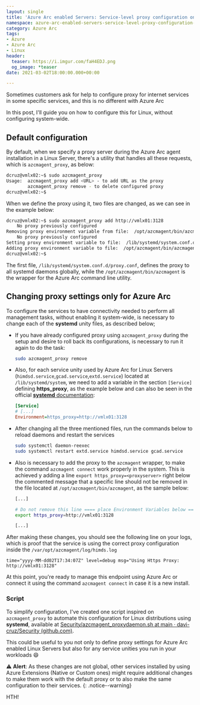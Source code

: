 ```yaml
---
layout: single
title: 'Azure Arc enabled Servers: Service-level proxy configuration on Linux'
namespace: azure-arc-enabled-servers-service-level-proxy-configuration-on-linux
category: Azure Arc
tags:
- Azure
- Azure Arc
- Linux
header:
  teaser: https://i.imgur.com/faH4EDJ.png
  og_image: *teaser
date: 2021-03-02T18:00:00.000+00:00

---
```

Sometimes customers ask for help to configure proxy for internet services in some specific services, and this is no different with Azure Arc

In this post, I'll guide you on how to configure this for Linux, without configuring system-wide.<!--more-->

## Default configuration

By default, when we specify a proxy server during the Azure Arc agent installation in a Linux Server, there's a utility that handles all these requests, which is `azcmagent_proxy`, as below:

```bash
dcruz@vmlx02:~$ sudo azcmagent_proxy
Usage:  azcmagent_proxy add <URL> - to add URL as the proxy
        azcmagent_proxy remove - to delete configured proxy
dcruz@vmlx02:~$
```

When we define the proxy using it, two files are changed, as we can see in the example below:

```bash
dcruz@vmlx02:~$ sudo azcmagent_proxy add http://vmlx01:3128
    No proxy previously configured
Removing proxy environment variable from file:  /opt/azcmagent/bin/azcmagent
    No proxy previously configured
Setting proxy environment variable to file:  /lib/systemd/system.conf.d/proxy.conf
Adding proxy environment variable to file:  /opt/azcmagent/bin/azcmagent
dcruz@vmlx02:~$
```

The first file, `/lib/systemd/system.conf.d/proxy.conf`, defines the proxy to all systemd daemons globally, while the `/opt/azcmagent/bin/azcmagent` is the wrapper for the Azure Arc command line utility.

## Changing proxy settings only for Azure Arc

To configure the services to have connectivity needed to perform all management tasks, without enabling it system-wide, is necessary to change each of the **systemd** unity files, as described below;

- If you have already configured proxy using `azcmagent_proxy` during the setup and desire to roll back its configurations, is necessary to run it again to do the task:

  ```bash
  sudo azcmagent_proxy remove
  ```

- Also, for each service unity used by Azure Arc for Linux Servers (`himdsd.service`,`gcad.service`,`extd.service`) located at `/lib/systemd/system`, we need to add a variable in the section `[Service]` defining **https_proxy**, as the example below and can also be seen in the official [**systemd** documentation](https://www.freedesktop.org/software/systemd/man/systemd.service.html):

  ```ini
  [Service]
  # [...]
  Environment=https_proxy=http://vmlx01:3128
  ```

- After changing all the three mentioned files, run the commands below to reload daemons and restart the services

  ```bash
  sudo systemctl daemon-reexec
  sudo systemctl restart extd.service himdsd.service gcad.service
  ```
  
- Also is necessary to add the proxy to the `azcmagent` wrapper, to make the command `azcmagent connect` work properly in the system. This is achieved y adding a line `export https_proxy=<proxyserver>` right below the commented message that a specific line should not be removed in the file located at `/opt/azcmagent/bin/azcmagent`, as the sample below:

  ```bash
  [...]
  
  # Do not remove this line ==== place Environment Variables below ======
  export https_proxy=http://vmlx01:3128
  
  [...]
  ```

After making these changes, you should see the following line on your logs, which is proof that the service is using the correct proxy configuration inside the  `/var/opt/azcmagent/log/himds.log`

```plaintext
time="yyyy-MM-dd02T17:34:07Z" level=debug msg="Using Https Proxy: http://vmlx01:3128"
```

At this point, you're ready to manage this endpoint using Azure Arc or connect it using the command `azcmagent connect` in case it is a new install.

### Script

To simplify configuration, I've created one script inspired on `azcmagent_proxy` to automate this configuration for Linux distributions using **systemd**, available at [Security/azcmagent_proxydaemon.sh at main · davi-cruz/Security (github.com)](https://github.com/davi-cruz/Security/blob/main/AzureArc/azcmagent_proxydaemon.sh).

This could be useful to you not only to define proxy settings for Azure Arc enabled Linux Servers but also for any service unities you run in your workloads :smile:

:warning: **Alert**:
As these changes are not global, other services installed by using Azure Extensions (Native or Custom ones) might require additional changes to make them work with the default proxy or to also make the same configuration to their services.
{: .notice--warning}

HTH!
